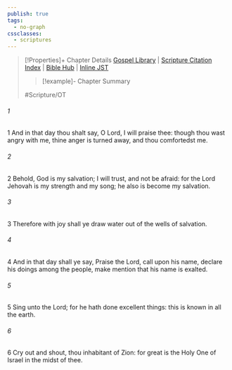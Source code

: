 ```yaml
---
publish: true
tags:
  - no-graph
cssclasses:
  - scriptures
---
```

>[!Properties]+ Chapter Details
>[Gospel Library](https://churchofjesuschrist.org/study/scriptures/ot/isa/12?lang=eng)    |    [Scripture Citation Index](https://scriptures.byu.edu/#07b0c::c07b0c)    |    [Bible Hub](https://biblehub.com/isaiah/12.htm)    |    [Inline JST](https://scripturetoolbox.com/html/ic/Isaiah/12.html)
>>[!example]- Chapter Summary
>> 
> 
>
>#Scripture/OT
###### 1
1 And in that day thou shalt say, O Lord, I will praise thee: though thou wast angry with me, thine anger is turned away, and thou comfortedst me.
###### 2
2 Behold, God is my salvation; I will trust, and not be afraid: for the Lord Jehovah is my strength and my song; he also is become my salvation.
###### 3
3 Therefore with joy shall ye draw water out of the wells of salvation.
###### 4
4 And in that day shall ye say, Praise the Lord, call upon his name, declare his doings among the people, make mention that his name is exalted.
###### 5
5 Sing unto the Lord; for he hath done excellent things: this is known in all the earth.
###### 6
6 Cry out and shout, thou inhabitant of Zion: for great is the Holy One of Israel in the midst of thee.
